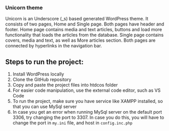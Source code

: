 ### Unicorn theme 

Unicorn is an Underscore (_s) based generated WordPress theme. It consists of two pages, Home and Single page. Both pages have header and footer. Home page contains media and text articles, buttons and load more functionality that loads the articles from the database. Single page contains covers, media and text, as well as More articles section. Both pages are connected by hyperlinks in the navigation bar. 

## Steps to run the project:

1. Install WordPress locally
2. Clone the GitHub repository
3. Copy and paste the project files into htdcos folder 
4. For easier code manipulation, use the external code editor, such as VS Code
5. To run the project, make sure you have service like XAMPP installed, so that you can use MySql server
6. In case you get an error when running MySql server on the default port 3306, try changing the port to 3307. In case you do this, you will have to change the port in `my.ini` file, and host in `config.inc.php`